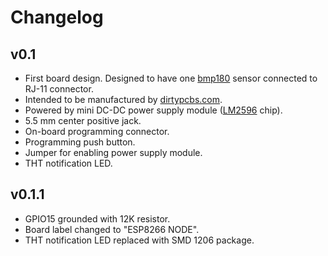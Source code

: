 # Changelog

## v0.1

 - First board design. Designed to have one [bmp180](https://www.adafruit.com/products/1603) sensor connected to RJ-11 connector.
 - Intended to be manufactured by [dirtypcbs.com](http://dirtypcbs.com/).
 - Powered by mini DC-DC power supply module ([LM2596](http://www.ti.com/lit/ds/symlink/lm2596.pdf) chip).
 - 5.5 mm center positive jack.
 - On-board programming connector.
 - Programming push button.
 - Jumper for enabling power supply module.
 - THT notification LED.

## v0.1.1

 - GPIO15 grounded with 12K resistor.
 - Board label changed to "ESP8266 NODE".
 - THT notification LED replaced with SMD 1206 package.